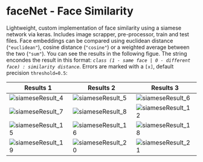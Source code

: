 # faceNet - Face Similarity

Lightweight, custom implementation of face similarity using a siamese network via keras. Includes image scrapper, pre-processor, train and test files. Face embeddings can be compared using euclidean distance (`"euclidean"`), cosine distance (`"cosine"`) or a weighted average between the two (`"sum"`).
You can see the results in the following figue. The string encondes the result in this format: _`class (1 - same face | 0 - different face) : similarity distance`_. Errors are marked with a `[x]`, default precision ```threshold=0.5```:

|Results 1|Results 2|Results 3|
|--------------|-----------|------------|
| ![siameseResult_4](https://github.com/gone-still/ai/assets/8327505/a490235c-0b6a-4f95-a8c0-ca7f53948ee0) | ![siameseResult_5](https://github.com/gone-still/ai/assets/8327505/1224385e-5509-462a-9892-63d296aab758) | ![siameseResult_6](https://github.com/gone-still/ai/assets/8327505/fb459d05-aedd-4562-82f0-c5248546c663)|
|![siameseResult_7](https://github.com/gone-still/ai/assets/8327505/dfb00382-206d-4856-bf34-5972e9c1514f) | ![siameseResult_8](https://github.com/gone-still/ai/assets/8327505/7a559871-bc76-4934-a0f5-72616f14c3e5) | ![siameseResult_12](https://github.com/gone-still/ai/assets/8327505/43234612-c32a-44df-bd30-bb0cfa35732e)|
|![siameseResult_15](https://github.com/gone-still/ai/assets/8327505/965bf54f-f64a-4a70-9cd3-382891610fa4) | ![siameseResult_16](https://github.com/gone-still/ai/assets/8327505/a1bf1b93-aa7b-4c4f-90c2-f8910a2c02d2) | ![siameseResult_18](https://github.com/gone-still/ai/assets/8327505/e6277a76-41db-4e43-aad7-120592d80af4)|
|![siameseResult_19](https://github.com/gone-still/ai/assets/8327505/5abb4231-9036-48ab-979d-6109f81f5ddd) | ![siameseResult_20](https://github.com/gone-still/ai/assets/8327505/913ed509-60f5-4f51-94ff-ebd55a2696e9) | ![siameseResult_21](https://github.com/gone-still/ai/assets/8327505/53e4fb86-545f-41e1-a166-d65ef54d0484)
